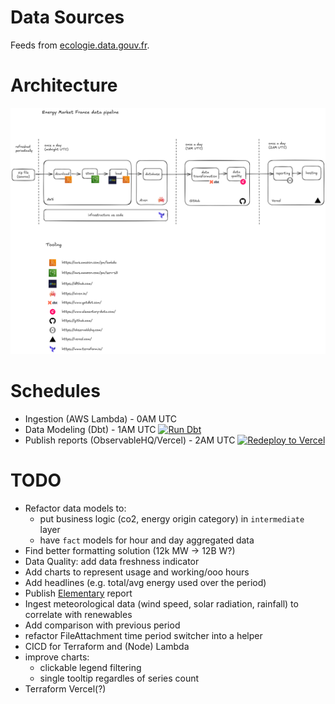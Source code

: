 # Data Sources

Feeds from [ecologie.data.gouv.fr](https://ecologie.data.gouv.fr/datasets/55f0463d88ee3849f5a46ec1).

# Architecture

![Excalidraw diagram](./architecture-excalidraw.png)

# Schedules

- Ingestion (AWS Lambda) - 0AM UTC
- Data Modeling (Dbt) - 1AM UTC [![Run Dbt](https://github.com/cubitouch/energy-data-exploration/actions/workflows/run-dbt.yml/badge.svg)](https://github.com/cubitouch/energy-data-exploration/actions/workflows/run-dbt.yml)
- Publish reports (ObservableHQ/Vercel) - 2AM UTC [![Redeploy to Vercel](https://github.com/cubitouch/energy-data-exploration/actions/workflows/redeploy-vercel.yml/badge.svg)](https://github.com/cubitouch/energy-data-exploration/actions/workflows/redeploy-vercel.yml)

# TODO
- Refactor data models to:
  * put business logic (co2, energy origin category) in `intermediate` layer
  * have `fact` models for hour and day aggregated data
- Find better formatting solution (12k MW -> 12B W?)
- Data Quality: add data freshness indicator
- Add charts to represent usage and working/ooo hours
- Add headlines (e.g. total/avg energy used over the period)
- Publish [Elementary](https://docs.elementary-data.com/oss/guides/share-observability-report/host-on-s3) report
- Ingest meteorological data (wind speed, solar radiation, rainfall) to correlate with renewables
- Add comparison with previous period
- refactor FileAttachment time period switcher into a helper
- CICD for Terraform and (Node) Lambda
- improve charts:
  - clickable legend filtering
  - single tooltip regardles of series count
- Terraform Vercel(?)
